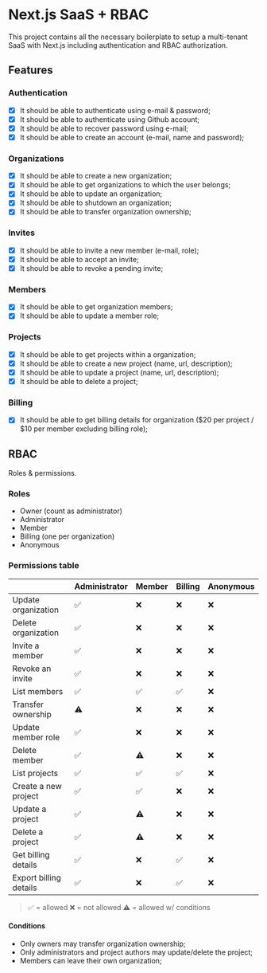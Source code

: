 # Next.js SaaS + RBAC

This project contains all the necessary boilerplate to setup a multi-tenant SaaS with Next.js including authentication and RBAC authorization.

## Features

### Authentication

- [x] It should be able to authenticate using e-mail & password;
- [x] It should be able to authenticate using Github account;
- [x] It should be able to recover password using e-mail;
- [x] It should be able to create an account (e-mail, name and password);

### Organizations

- [x] It should be able to create a new organization;
- [x] It should be able to get organizations to which the user belongs;
- [x] It should be able to update an organization;
- [x] It should be able to shutdown an organization;
- [x] It should be able to transfer organization ownership;

### Invites

- [x] It should be able to invite a new member (e-mail, role);
- [x] It should be able to accept an invite;
- [x] It should be able to revoke a pending invite;

### Members

- [x] It should be able to get organization members;
- [x] It should be able to update a member role;

### Projects

- [x] It should be able to get projects within a organization;
- [x] It should be able to create a new project (name, url, description);
- [x] It should be able to update a project (name, url, description);
- [x] It should be able to delete a project;

### Billing

- [x] It should be able to get billing details for organization ($20 per project / $10 per member excluding billing role);

## RBAC

Roles & permissions.

### Roles

- Owner (count as administrator)
- Administrator
- Member
- Billing (one per organization)
- Anonymous

### Permissions table

|                          | Administrator | Member | Billing | Anonymous |
| ------------------------ | ------------- | ------ | ------- | --------- |
| Update organization      | ✅            | ❌     | ❌      | ❌       |
| Delete organization      | ✅            | ❌     | ❌      | ❌       |
| Invite a member          | ✅            | ❌     | ❌      | ❌       |
| Revoke an invite         | ✅            | ❌     | ❌      | ❌       |
| List members             | ✅            | ✅     | ✅      | ❌       |
| Transfer ownership       | ⚠️             | ❌     | ❌      | ❌       |
| Update member role       | ✅            | ❌     | ❌      | ❌       |
| Delete member            | ✅            | ⚠️      | ❌      | ❌       |
| List projects            | ✅            | ✅     | ✅      | ❌       |
| Create a new project     | ✅            | ✅     | ❌      | ❌       |
| Update a project         | ✅            | ⚠️      | ❌      | ❌       |
| Delete a project         | ✅            | ⚠️      | ❌      | ❌       |
| Get billing details      | ✅            | ❌     | ✅      | ❌       |
| Export billing details   | ✅            | ❌     | ✅      | ❌       |

> ✅ = allowed
> ❌ = not allowed
> ⚠️ = allowed w/ conditions

#### Conditions

- Only owners may transfer organization ownership;
- Only administrators and project authors may update/delete the project;
- Members can leave their own organization;